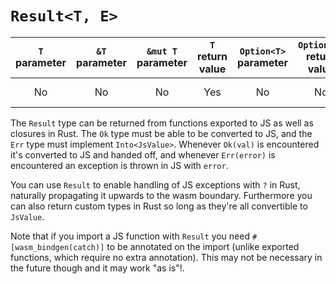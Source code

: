# `Result<T, E>`

| `T` parameter | `&T` parameter | `&mut T` parameter | `T` return value | `Option<T>` parameter | `Option<T>` return value | JavaScript representation |
|:---:|:---:|:---:|:---:|:---:|:---:|:---:|
| No | No | No | Yes | No | No | Same as `T`, or an exception |

The `Result` type can be returned from functions exported to JS as well as
closures in Rust. The `Ok` type must be able to be converted to JS, and the
`Err` type must implement `Into<JsValue>`. Whenever `Ok(val)` is encountered
it's converted to JS and handed off, and whenever `Err(error)` is encountered
an exception is thrown in JS with `error`.

You can use `Result` to enable handling of JS exceptions with `?` in Rust,
naturally propagating it upwards to the wasm boundary. Furthermore you can also
return custom types in Rust so long as they're all convertible to `JsValue`.

Note that if you import a JS function with `Result` you need
`#[wasm_bindgen(catch)]` to be annotated on the import (unlike exported
functions, which require no extra annotation). This may not be necessary in the
future though and it may work "as is"!.
